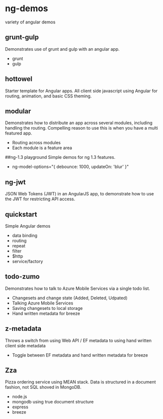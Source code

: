 ng-demos
========

variety of angular demos

## grunt-gulp
Demonstrates use of grunt and gulp with an angular app.

- grunt
- gulp

## hottowel
Starter template for Angular apps. All client side javascript using Angular for routing, animation, and basic CSS theming.

## modular
Demonstrates how to distribute an app across several modules, including handling the routing. Compelling reason to use this is when you have a multi featured app.

- Routing across modules
- Each module is a feature area

##ng-1.3 playground
Simple demos for ng 1.3 features.

- ng-model-options="{ debounce: 1000, updateOn: 'blur' }"

## ng-jwt
JSON Web Tokens (JWT) in an AngularJS app, to demonstrate how to use the JWT for restricting API access.

## quickstart
Simple Angular demos

- data binding
- routing
- repeat
- filter
- $http
- service/factory 

## todo-zumo
Demonstrates how to talk to Azure Mobile Services via a single todo list.

- Changesets and change state (Added, Deleted, Udpated)
- Talking Azure Mobile Services
- Saving changesets to local storage
- Hand written metadata for breeze

## z-metadata
Throws a switch from using Web API / EF metadata to using hand written client side metadata

- Toggle between EF metadata and hand written metadata for breeze

## Zza
Pizza ordering service using MEAN stack. Data is structured in a document fashion, not SQL shoved in MongoDB.

- node.js
- mongodb using true document structure
- express
- breeze


